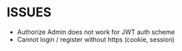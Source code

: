 ISSUES
======

* Authorize Admin does not work for JWT auth scheme
* Cannot login / register without https (cookie, session)
